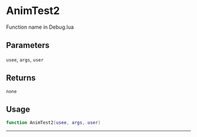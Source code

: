 # AnimTest2
Function name in Debug.lua
## Parameters
`usee`, `args`, `user`
## Returns
`none`
## Usage
```lua
function AnimTest2(usee, args, user)
```
---
